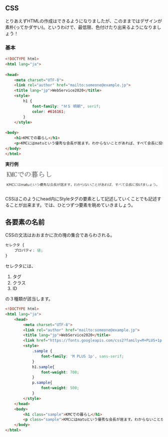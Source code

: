 ## CSS
とりあえずHTMLの作成はできるようになりましたが、このままではデザインが素朴(ってかダサい)。というわけで、最低限、色付けたり出来るようになりましょう！

### 基本
```html
<!DOCTYPE html>
<html lang="ja">

<head>
    <meta charset="UTF-8">
    <link rel="author" href="mailto:someone@example.jp">
    <title lang="jp">WebService2020</title>
    <style>
        h1 {
            font-family: "ＭＳ 明朝", serif;
            color: #616161;
        } 
    </style>

<body>
    <h1>KMCでの暮らし</h1>
    <p>KMCにはmatuという優秀な会長が居ます。わからないことがあれば、すべて会長に投げましょう。</p>
</body>
</html>
```
**実行例**
![例1](./resources/css1.jpg)

CSSはこのようにhead内にStyleタグの要素として記述していくことでも記述することが出来ます。では、ひとつずつ要素を眺めていきましょう。

## 各要素の名前
CSSの文法はおおまかに次の塊の集合であらわされる。
```css
セレクタ {
    プロパティ: 値;
}
```

セレクタには、

1. タグ
2. クラス
3. ID

の３種類が該当します。

```html
<!DOCTYPE html>
<html lang="ja">
    <head>
        <meta charset="UTF-8">
        <link rel="author" href="mailto:someone@example.jp">
        <title lang="jp">WebService2020</title> 
        <link href="https://fonts.googleapis.com/css2?family=M+PLUS+1p:wght@500;700&display=swap" rel="stylesheet">
        <style>
            .sample {                
                font-family: 'M PLUS 1p', sans-serif;
            }
            h1.sample{
                font-weight: 700;
            }
            p.sample{
                font-weight: 500; 
            }
        </style>
    </head>
    <body>
        <h1 class="sample">KMCでの暮らし</h1>
        <p class="sample">KMCにはmatuという優秀な会長が居ます。わからないことがあれば、すべて会長に投げましょう。</p>
    </body>
</html>
```